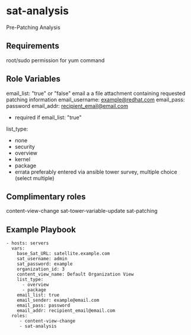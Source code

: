sat-analysis
=========

Pre-Patching Analysis


Requirements
------------

root/sudo permission for yum command


Role Variables
--------------

email_list: "true" or "false"
   email a a file attachment containing requested patching information
email_username: example@redhat.com
email_pass: password
email_addr: recipient_email@email.com
   * required if email_list: "true"

list_type:
  - none
  - security
  - overview
  - kernel
  - package
  - errata
preferably entered via ansible tower survey, multiple choice (select multiple)


Complimentary roles
------------

content-view-change
sat-tower-variable-update
sat-patching



Example Playbook
----------------

    - hosts: servers
      vars:
        base_Sat_URL: satellite.example.com
        sat_username: admin
        sat_password: example
        organization_id: 3
        content_view_name: Default Organization View
        list_type:
          - overview
          - package
        email_list: true
        email_sender: example@email.com
        email_pass: password
        email_addr: recipient_email@email.com
      roles:
         - content-view-change
         - sat-analysis
